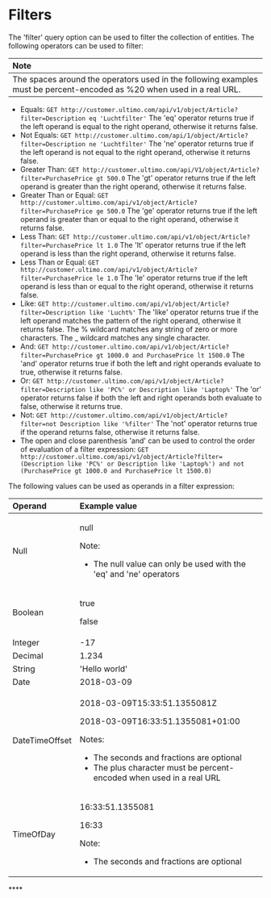 # Filters

The 'filter' query option can be used to filter the collection of entities. The following operators can be used to filter:

| Note |
| :--- |
| The spaces around the operators used in the following examples must be percent-encoded as %20 when used in a real URL. |

* Equals:  `GET http://customer.ultimo.com/api/v1/object/Article?filter=Description eq 'Luchtfilter'`  The 'eq' operator returns true if the left operand is equal to the right operand, otherwise it returns false. 
* Not Equals:  `GET http://customer.ultimo.com/api/1/object/Article?filter=Description ne 'Luchtfilter'`  The 'ne' operator returns true if the left operand is not equal to the right operand, otherwise it returns false. 
* Greater Than:  `GET http://customer.ultimo.com/api/V1/object/Article?filter=PurchasePrice gt 500.0`  The 'gt' operator returns true if the left operand is greater than the right operand, otherwise it returns false. 
* Greater Than or Equal:  `GET http://customer.ultimo.com/api/v1/object/Article?filter=PurchasePrice ge 500.0`  The 'ge' operator returns true if the left operand is greater than or equal to the right operand, otherwise it returns false. 
* Less Than:  `GET http://customer.ultimo.com/api/v1/object/Article?filter=PurchasePrice lt 1.0`  The 'lt' operator returns true if the left operand is less than the right operand, otherwise it returns false. 
* Less Than or Equal:  `GET http://customer.ultimo.com/api/v1/object/Article?filter=PurchasePrice le 1.0`  The 'le' operator returns true if the left operand is less than or equal to the right operand, otherwise it returns false. 
* Like:  `GET http://customer.ultimo.com/api/v1/object/Article?filter=Description like 'Lucht%'`  The 'like' operator returns true if the left operand matches the pattern of the right operand, otherwise it returns false. The % wildcard matches any string of zero or more characters. The \_ wildcard matches any single character. 
* And:  `GET http://customer.ultimo.com/api/v1/object/Article?filter=PurchasePrice gt 1000.0 and PurchasePrice lt 1500.0`  The 'and' operator returns true if both the left and right operands evaluate to true, otherwise it returns false. 
* Or:  `GET http://customer.ultimo.com/api/v1/object/Article?filter=Description like 'PC%' or Description like 'Laptop%'`  The 'or' operator returns false if both the left and right operands both evaluate to false, otherwise it returns true. 
* Not:  `GET http://customer.ultimo.com/api/v1/object/Article?filter=not Description like '%filter'`  The 'not' operator returns true if the operand returns false, otherwise it returns false. 
* The open and close parenthesis 'and' can be used to control the order of evaluation of a filter expression:  `GET http://customer.ultimo.com/api/v1/object/Article?filter=(Description like 'PC%' or Description like 'Laptop%') and not (PurchasePrice gt 1000.0 and PurchasePrice lt 1500.0)` 

The following values can be used as operands in a filter expression:

<table>
  <thead>
    <tr>
      <th style="text-align:left">Operand</th>
      <th style="text-align:left">Example value</th>
    </tr>
  </thead>
  <tbody>
    <tr>
      <td style="text-align:left">Null</td>
      <td style="text-align:left">
        <p>null</p>
        <p>Note:</p>
        <ul>
          <li>The null value can only be used with the &apos;eq&apos; and &apos;ne&apos;
            operators</li>
        </ul>
      </td>
    </tr>
    <tr>
      <td style="text-align:left">Boolean</td>
      <td style="text-align:left">
        <p>true</p>
        <p>false</p>
      </td>
    </tr>
    <tr>
      <td style="text-align:left">Integer</td>
      <td style="text-align:left">-17</td>
    </tr>
    <tr>
      <td style="text-align:left">Decimal</td>
      <td style="text-align:left">1.234</td>
    </tr>
    <tr>
      <td style="text-align:left">String</td>
      <td style="text-align:left">&apos;Hello world&apos;</td>
    </tr>
    <tr>
      <td style="text-align:left">Date</td>
      <td style="text-align:left">2018-03-09</td>
    </tr>
    <tr>
      <td style="text-align:left">DateTimeOffset</td>
      <td style="text-align:left">
        <p>2018-03-09T15:33:51.1355081Z</p>
        <p>2018-03-09T16:33:51.1355081+01:00</p>
        <p>Notes:</p>
        <ul>
          <li>The seconds and fractions are optional</li>
          <li>The plus character must be percent-encoded when used in a real URL</li>
        </ul>
      </td>
    </tr>
    <tr>
      <td style="text-align:left">TimeOfDay</td>
      <td style="text-align:left">
        <p>16:33:51.1355081</p>
        <p>16:33</p>
        <p>Note:</p>
        <ul>
          <li>The seconds and fractions are optional</li>
        </ul>
      </td>
    </tr>
  </tbody>
</table>

\*\*\*\*


